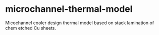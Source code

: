 microchannel-thermal-model
==========================
Micochannel cooler design thermal model based on stack lamination of chem 
  etched Cu sheets.

